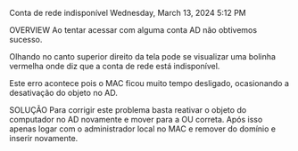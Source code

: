 Conta de rede indisponível
Wednesday, March 13, 2024
5:12 PM

OVERVIEW
Ao tentar acessar com alguma conta AD não obtivemos sucesso.

Olhando no canto superior direito da tela pode se visualizar uma bolinha vermelha onde diz que a conta de rede está indisponível.

Este erro acontece pois o MAC ficou muito tempo desligado, ocasionando a desativação do objeto no AD.

SOLUÇÃO
Para corrigir este problema basta reativar o objeto do computador no AD novamente e mover para a OU correta. Após isso apenas logar com o administrador local no MAC e remover do domínio e inserir novamente.

